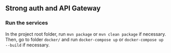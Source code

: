 ## Strong auth and API Gateway

### Run the services

In the project root folder, run `mvn package` or `mvn clean package` if necessary. Then, go to folder `docker/` and run `docker-compose up` or `docker-compose up --build` if necessary.
